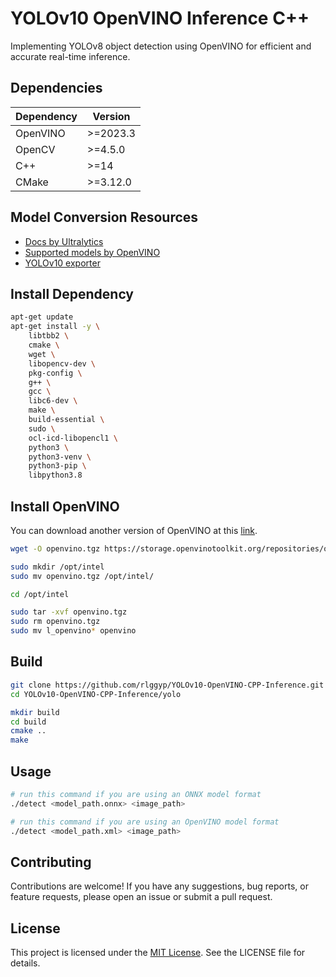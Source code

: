 # YOLOv10 OpenVINO Inference C++
Implementing YOLOv8 object detection using OpenVINO for efficient and accurate real-time inference.

## Dependencies
| Dependency | Version  |
| ---------- | -------- |
| OpenVINO   | >=2023.3   |
| OpenCV     | >=4.5.0  |
| C++        | >=14     |
| CMake      | >=3.12.0 |

## Model Conversion Resources
- [Docs by Ultralytics](https://docs.ultralytics.com/integrations/openvino/#usage-examples)
- [Supported models by OpenVINO](https://docs.openvino.ai/2023.3/openvino_docs_OV_UG_Integrate_OV_with_your_application.html)
- [YOLOv10 exporter](YOLOv10_exporter.ipynb)

## Install Dependency
```bash
apt-get update
apt-get install -y \
    libtbb2 \
    cmake \
    wget \
    libopencv-dev \
    pkg-config \
    g++ \
    gcc \
    libc6-dev \
    make \
    build-essential \
    sudo \
    ocl-icd-libopencl1 \
    python3 \
    python3-venv \
    python3-pip \
    libpython3.8
```
## Install OpenVINO
You can download another version of OpenVINO at this [link](https://storage.openvinotoolkit.org/repositories/openvino/packages/2023.3/linux).
```bash
wget -O openvino.tgz https://storage.openvinotoolkit.org/repositories/openvino/packages/2023.3/linux/l_openvino_toolkit_ubuntu20_2023.3.0.13775.ceeafaf64f3_x86_64.tgz && \

sudo mkdir /opt/intel
sudo mv openvino.tgz /opt/intel/

cd /opt/intel

sudo tar -xvf openvino.tgz
sudo rm openvino.tgz
sudo mv l_openvino* openvino
```

## Build 
```bash
git clone https://github.com/rlggyp/YOLOv10-OpenVINO-CPP-Inference.git
cd YOLOv10-OpenVINO-CPP-Inference/yolo

mkdir build
cd build
cmake ..
make

```
## Usage
```bash
# run this command if you are using an ONNX model format
./detect <model_path.onnx> <image_path> 

# run this command if you are using an OpenVINO model format
./detect <model_path.xml> <image_path> 
```
## Contributing
Contributions are welcome! If you have any suggestions, bug reports, or feature requests, please open an issue or submit a pull request.

## License
This project is licensed under the [MIT License](LICENSE). See the LICENSE file for details.
